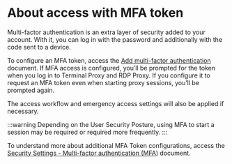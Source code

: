 # About access with MFA token

Multi-factor authentication is an extra layer of security added to your account. With it, you can log in with the password and additionally with the code sent to a device.

To configure an MFA token, access the [Add multi-factor authentication](/v3-32/docs/user-management-add-multi-factor-authentication) document.
If MFA access is configured, you’ll be prompted for the token when you log in to Terminal Proxy and RDP Proxy. If you configure it to request an MFA token even when starting proxy sessions, you’ll be prompted again.

The access workflow and emergency access settings will also be applied if necessary.

 :::warning
Depending on the User Security Posture, using MFA to start a session may be required or required more frequently.
:::

To understand more about additional MFA Token configurations, access the [Security Settings - Multi-factor authentication (MFA)](/v3-32/docs/user-management-security-settings) document.